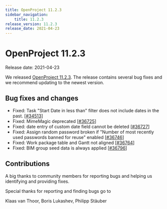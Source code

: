 ```yaml
---
title: OpenProject 11.2.3
sidebar_navigation:
    title: 11.2.3
release_version: 11.2.3
release_date: 2021-04-23
---
```


# OpenProject 11.2.3

Release date: 2021-04-23

We released [OpenProject 11.2.3](https://community.openproject.org/versions/1474).
The release contains several bug fixes and we recommend updating to the newest version.

<!--more-->
## Bug fixes and changes

- Fixed: Task "Start Date in less than" filter does not include dates in the past. \[[#34513](https://community.openproject.org/wp/34513)\]
- Fixed: MimeMagic deprecated \[[#36725](https://community.openproject.org/wp/36725)\]
- Fixed: date entry of custom date field cannot be deleted \[[#36727](https://community.openproject.org/wp/36727)\]
- Fixed: Assign random password broken if "Number of most recently used passwords banned for reuse" enabled \[[#36746](https://community.openproject.org/wp/36746)\]
- Fixed: Work package table and Gantt not aligned \[[#36764](https://community.openproject.org/wp/36764)\]
- Fixed: BIM group seed data is always applied \[[#36796](https://community.openproject.org/wp/36796)\]

## Contributions

A big thanks to community members for reporting bugs and helping us identifying and providing fixes.

Special thanks for reporting and finding bugs go to

Klaas van Thoor, Boris Lukashev, Philipp Stäuber
